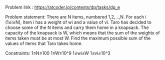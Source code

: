 Problem link : https://atcoder.jp/contests/dp/tasks/dp_e

Problem statement:
There are N items, numbered 1,2,…,N. For each i (1≤i≤N), Item i has a weight of wi and a value of vi.
Taro has decided to choose some of the N items and carry them home in a knapsack. The capacity of the knapsack is W, which means that the sum of the weights of items taken must be at most W.
Find the maximum possible sum of the values of items that Taro takes home.

Constraints:
1≤N≤100
1≤W≤10^9
1≤wi≤W
1≤vi≤10^3